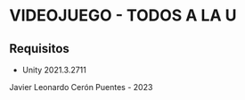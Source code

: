 # VIDEOJUEGO - TODOS A LA U

## Requisitos
- Unity 2021.3.2711

Javier Leonardo Cerón Puentes - 2023
